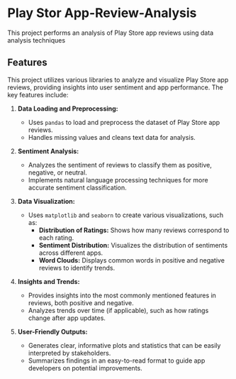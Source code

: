 # Play Stor App-Review-Analysis
This project performs an analysis of Play Store app reviews using data analysis techniques

## Features

This project utilizes various libraries to analyze and visualize Play Store app reviews, providing insights into user sentiment and app performance. The key features include:

1. **Data Loading and Preprocessing:**
   - Uses `pandas` to load and preprocess the dataset of Play Store app reviews.
   - Handles missing values and cleans text data for analysis.

2. **Sentiment Analysis:**
   - Analyzes the sentiment of reviews to classify them as positive, negative, or neutral.
   - Implements natural language processing techniques for more accurate sentiment classification.

3. **Data Visualization:**
   - Uses `matplotlib` and `seaborn` to create various visualizations, such as:
     - **Distribution of Ratings:** Shows how many reviews correspond to each rating.
     - **Sentiment Distribution:** Visualizes the distribution of sentiments across different apps.
     - **Word Clouds:** Displays common words in positive and negative reviews to identify trends.
   
4. **Insights and Trends:**
   - Provides insights into the most commonly mentioned features in reviews, both positive and negative.
   - Analyzes trends over time (if applicable), such as how ratings change after app updates.

5. **User-Friendly Outputs:**
   - Generates clear, informative plots and statistics that can be easily interpreted by stakeholders.
   - Summarizes findings in an easy-to-read format to guide app developers on potential improvements.
